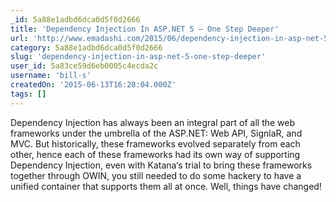 ```yaml
---
_id: 5a88e1adbd6dca0d5f0d2666
title: 'Dependency Injection In ASP.NET 5 – One Step Deeper'
url: 'http://www.emadashi.com/2015/06/dependency-injection-in-asp-net-5-one-step-deeper/'
category: 5a88e1adbd6dca0d5f0d2666
slug: 'dependency-injection-in-asp-net-5-one-step-deeper'
user_id: 5a83ce59d6eb0005c4ecda2c
username: 'bill-s'
createdOn: '2015-06-13T16:28:04.000Z'
tags: []
---
```


Dependency Injection has always been an integral part of all the web frameworks under the umbrella of the ASP.NET: Web API, SignlaR, and MVC. But historically, these frameworks evolved separately from each other, hence each of these frameworks had its own way of supporting Dependency Injection, even with Katana‘s trial to bring these frameworks together through OWIN, you still needed to do some hackery to have a unified container that supports them all at once. Well, things have changed!
